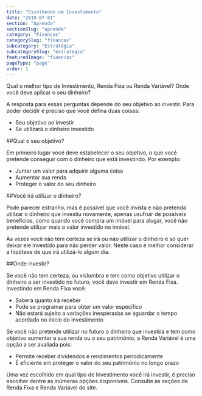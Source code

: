 ```yaml
---
title: "Escolhendo um Investimento"
date: "2019-07-01"
section: "Aprenda"
sectionSlug: "aprenda"
category: "Finanças"
categorySlug: "financas"
subcategory: "Estratégia"
subcategorySlug: "estrategia"
featuredImage: "financas"
pageType: "page"
order: 1
---
```


Qual o melhor tipo de Investimento, Renda Fixa ou Renda Variável? Onde você deve aplicar o seu dinheiro?

A resposta para essas perguntas depende do seu objetivo ao investir. Para poder decidir é preciso que você defina duas coisas:

- Seu objetivo ao investir
- Se utilizará o dinheiro investido

##Qual o seu objetivo?

Em primeiro lugar você deve estabelecer o seu objetivo, o que você pretende conseguir com o dinheiro que está investindo. Por exemplo:

- Juntar um valor para adquirir alguma coisa
- Aumentar sua renda
- Proteger o valor do seu dinheiro

##Você irá utilizar o dinheiro?

Pode parecer estranho, mas é possível que você invista e não pretenda utilizar o dinheiro que investiu novamente, apenas usufruir de possíveis benefícios, como quando você compra um imóvel para alugar, você não pretende utilizar mais o valor investido no imóvel.

Às vezes você não tem certeza se irá ou não utilizar o dinheiro e só quer deixar ele investido para não perder valor. Neste caso é melhor considerar a hipótese de que irá utilizá-lo algum dia.

##Onde investir?

Se você não tem certeza, ou vislumbra e tem como objetivo utilizar o dinheiro a ser investido no futuro, você deve investir em Renda Fixa. Investindo em Renda Fixa você:

- Saberá quanto irá receber
- Pode se programar para obter um valor específico
- Não estará sujeito a variações inesperadas se aguardar o tempo acordado no início do investimento

Se você não pretende utilizar no futuro o dinheiro que investirá e tem como objetivo aumentar a sua renda ou o seu patrimônio, a Renda Variável é uma opção a ser avaliada pois:

- Permite receber dividendos e rendimentos periodicamente
- É eficiente em proteger o valor do seu patrimônio no longo prazo

Uma vez escolhido em qual tipo de Investimento você irá investir, é preciso escolher dentre as inúmeras opções disponíveis. Consulte as seções de Renda Fixa e Renda Variável do site.
